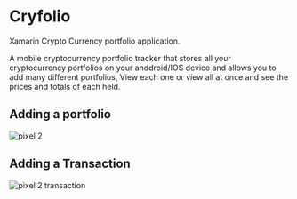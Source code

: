 # Cryfolio
Xamarin Crypto Currency portfolio application.

A mobile cryptocurrency portfolio tracker that stores all your cryptocurrency portfolios on your anddroid/IOS device and allows 
you to add many different portfolios, View each one or view all at once and see the prices and totals of each held.

Adding a portfolio
------------------

![pixel 2](https://user-images.githubusercontent.com/9416798/79080462-f616f280-7d0c-11ea-8510-1632af7acf48.gif)


Adding a Transaction
--------------------


![pixel 2 transaction](https://user-images.githubusercontent.com/9416798/79080658-bd781880-7d0e-11ea-863e-560d60c8c04a.gif)
